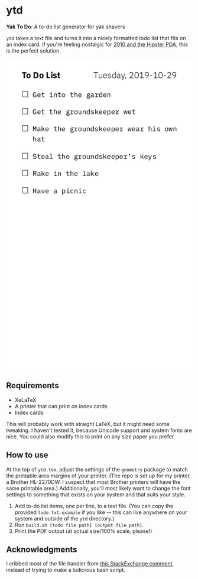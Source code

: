 # ytd

**Yak To Do**: A to-do list generator for yak shavers

`ytd` takes a text file and turns it into a nicely formatted todo list that fits on an index card. If you're feeling nostalgic for [2010 and the Hipster PDA](http://www.43folders.com/2004/09/03/introducing-the-hipster-pda), this is the perfect solution.

![Screenshot](readme/example.png "Example index card output")

## Requirements
* XeLaTeX
* A printer that can print on index cards
* Index cards

This will probably work with straight LaTeX, but it might need some tweaking. I haven't tested it, because Unicode support and system fonts are nice. You could also modify this to print on any size paper you prefer. 

## How to use

At the top of `ytd.tex`, adjust the settings of the `geometry` package to match the printable area margins of your printer. (The repo is set up for my printer, a Brother HL-2270DW. I suspect that most Brother printers will have the same printable area.) Additionally, you'll most likely want to change the font settings to something that exists on your system and that suits your style.

1. Add to-do list items, one per line, to a text file. (You can copy the provided `todo.txt.example` if you like -- this can live anywhere on your system and outside of the `ytd` directory.)
2. Run `build.sh [todo file path] [output file path]`.
3. Print the PDF output (at actual size/100% scale, please!)

## Acknowledgments

I cribbed most of the file handler from [this StackExchange comment](https://tex.stackexchange.com/questions/256685/items-from-file-in-itemize-environment), instead of trying to make a ludicrous bash script.
